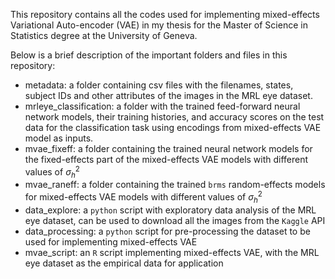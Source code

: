 This repository contains all the codes used for implementing mixed-effects Variational Auto-encoder (VAE) in my thesis for the Master of Science in Statistics degree at the University of Geneva.

Below is a brief description of the important folders and files in this repository: 
- metadata: a folder containing csv files with the filenames, states, subject IDs and other attributes of the images in the MRL eye dataset.
- mrleye_classification: a folder with the trained feed-forward neural network models, their training histories, and accuracy scores on the test data for the classification task using encodings from mixed-effects VAE model as inputs.
- mvae_fixeff: a folder containing the trained neural network models for the fixed-effects part of the mixed-effects VAE models with different values of $\sigma^2_h$
- mvae_raneff: a folder containing the trained `brms` random-effects models for mixed-effects VAE models with different values of $\sigma^2_h$
- data_explore: a `python` script with exploratory data analysis of the MRL eye dataset, can be used to download all the images from the `Kaggle` API
- data_processing: a `python` script for pre-processing the dataset to be used for implementing mixed-effects VAE
- mvae_script: an `R` script implementing mixed-effects VAE, with the MRL eye dataset as the empirical data for application
  